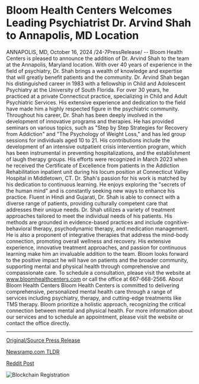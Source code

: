 # Bloom Health Centers Welcomes Leading Psychiatrist Dr. Arvind Shah to Annapolis, MD Location

ANNAPOLIS, MD, October 16, 2024 /24-7PressRelease/ -- Bloom Health Centers is pleased to announce the addition of Dr. Arvind Shah to the team at the Annapolis, Maryland location. With over 40 years of experience in the field of psychiatry, Dr. Shah brings a wealth of knowledge and expertise that will greatly benefit patients and the community.  Dr. Arvind Shah began his distinguished career in 1983 with a fellowship in Child and Adolescent Psychiatry at the University of South Florida. For over 30 years, he practiced at a private Connecticut practice, specializing in Child and Adult Psychiatric Services. His extensive experience and dedication to the field have made him a highly respected figure in the psychiatric community.  Throughout his career, Dr. Shah has been deeply involved in the development of innovative programs and therapies. He has provided seminars on various topics, such as "Step by Step Strategies for Recovery from Addiction" and "The Psychology of Weight Loss," and has led group sessions for individuals aged 10 to 21. His contributions include the development of an intensive outpatient crisis intervention program, which has been instrumental in preventing hospitalizations, and the establishment of laugh therapy groups.  His efforts were recognized in March 2023 when he received the Certificate of Excellence from patients in the Addiction Rehabilitation inpatient unit during his locum position at Connecticut Valley Hospital in Middletown, CT.  Dr. Shah's passion for his work is matched by his dedication to continuous learning. He enjoys exploring the "secrets of the human mind" and is constantly seeking new ways to enhance his practice. Fluent in Hindi and Gujarati, Dr. Shah is able to connect with a diverse range of patients, providing culturally competent care that addresses their unique needs.  Dr. Shah utilizes a variety of treatment approaches tailored to meet the individual needs of his patients. His methods are grounded in evidence-based practices and include cognitive-behavioral therapy, psychodynamic therapy, and medication management. He is also a proponent of integrative therapies that address the mind-body connection, promoting overall wellness and recovery.  His extensive experience, innovative treatment approaches, and passion for continuous learning make him an invaluable addition to the team. Bloom looks forward to the positive impact he will have on patients and the broader community, supporting mental and physical health through comprehensive and compassionate care.  To schedule a consultation, please visit the website at www.bloomhealthcenters.com or call the office at 667-668-2566.  About Bloom Health Centers Bloom Health Centers is committed to delivering comprehensive, personalized mental health care through a range of services including psychiatry, therapy, and cutting-edge treatments like TMS therapy. Bloom prioritize a holistic approach, recognizing the critical connection between mental and physical health.  For more information about our services and to schedule an appointment, please visit the website or contact the office directly. 

---

[Original/Source Press Release](https://www.24-7pressrelease.com/press-release/515282/bloom-health-centers-welcomes-leading-psychiatrist-dr-arvind-shah-to-annapolis-md-location)
                    

[Newsramp.com TLDR](https://newsramp.com/curated-news/bloom-health-centers-welcomes-dr-arvind-shah-a-distinguished-psychiatrist/44e91e0253b6465fef71605ccba7008b) 

 



[Reddit Post](https://www.reddit.com/r/HealthCareNewsInfo/comments/1g4tm1o/bloom_health_centers_welcomes_dr_arvind_shah_a/) 



![Blockchain Registration](https://cdn.newsramp.app/24-7PressRelease/qrcode/2410/16/joinBxgn.webp)